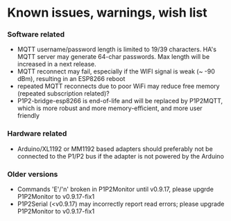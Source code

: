 # Known issues, warnings, wish list

### Software related

 - MQTT username/password length is limited to 19/39 characters. HA's MQTT server may generate 64-char passwords. Max length will be increased in a next release.
 - MQTT reconnect may fail, especially if the WIFI signal is weak (~ -90 dBm), resulting in an ESP8266 reboot
 - repeated MQTT reconnects due to poor WiFi may reduce free memory (repeated subscription related)?
 - P1P2-bridge-esp8266 is end-of-life and will be replaced by P1P2MQTT, which is more robust and more memory-efficient, and more user friendly

### Hardware related

 - Arduino/XL1192 or MM1192 based adapters should preferably not be connected to the P1/P2 bus if the adapter is not powered by the Arduino

### Older versions

 - Commands 'E'/'n' broken in P1P2Monitor until v0.9.17, please upgrde P1P2Monitor to v0.9.17-fix1
 - P1P2Serial (<v0.9.17) may incorrectly report read errors; please upgrade P1P2Monitor to v0.9.17-fix1
